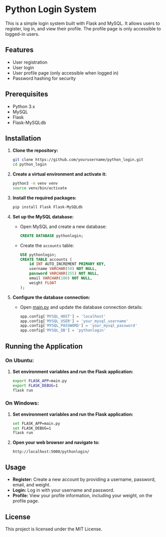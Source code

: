 # Python Login System

This is a simple login system built with Flask and MySQL. It allows users to register, log in, and view their profile. The profile page is only accessible to logged-in users.

## Features

- User registration
- User login
- User profile page (only accessible when logged in)
- Password hashing for security

## Prerequisites

- Python 3.x
- MySQL
- Flask
- Flask-MySQLdb

## Installation

1. **Clone the repository:**

    ```sh
    git clone https://github.com/yourusername/python_login.git
    cd python_login
    ```

2. **Create a virtual environment and activate it:**

    ```sh
    python3 -m venv venv
    source venv/bin/activate
    ```

3. **Install the required packages:**

    ```sh
    pip install Flask Flask-MySQLdb
    ```

4. **Set up the MySQL database:**

    - Open MySQL and create a new database:

        ```sql
        CREATE DATABASE pythonlogin;
        ```

    - Create the `accounts` table:

        ```sql
        USE pythonlogin;
        CREATE TABLE accounts (
            id INT AUTO_INCREMENT PRIMARY KEY,
            username VARCHAR(50) NOT NULL,
            password VARCHAR(255) NOT NULL,
            email VARCHAR(100) NOT NULL,
            weight FLOAT
        );
        ```

5. **Configure the database connection:**

    - Open [main.py](http://_vscodecontentref_/0) and update the database connection details:

        ```python
        app.config['MYSQL_HOST'] = 'localhost'
        app.config['MYSQL_USER'] = 'your_mysql_username'
        app.config['MYSQL_PASSWORD'] = 'your_mysql_password'
        app.config['MYSQL_DB'] = 'pythonlogin'
        ```

## Running the Application

### On Ubuntu:

1. **Set environment variables and run the Flask application:**

    ```sh
    export FLASK_APP=main.py
    export FLASK_DEBUG=1
    flask run
    ```

### On Windows:

1. **Set environment variables and run the Flask application:**

    ```sh
    set FLASK_APP=main.py
    set FLASK_DEBUG=1
    flask run
    ```

2. **Open your web browser and navigate to:**

    ```
    http://localhost:5000/pythonlogin/
    ```

## Usage

- **Register:** Create a new account by providing a username, password, email, and weight.
- **Login:** Log in with your username and password.
- **Profile:** View your profile information, including your weight, on the profile page.

## License

This project is licensed under the MIT License.
